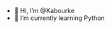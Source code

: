 - 👋 Hi, I’m @Kabourke
- 🌱 I’m currently learning Python

<!---
Kabourke/Kabourke is a ✨ special ✨ repository because its `README.md` (this file) appears on your GitHub profile.
You can click the Preview link to take a look at your changes.
--->
